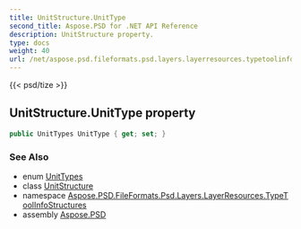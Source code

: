 ```yaml
---
title: UnitStructure.UnitType
second_title: Aspose.PSD for .NET API Reference
description: UnitStructure property. 
type: docs
weight: 40
url: /net/aspose.psd.fileformats.psd.layers.layerresources.typetoolinfostructures/unitstructure/unittype/
---
```

{{< psd/tize >}}
## UnitStructure.UnitType property

```csharp
public UnitTypes UnitType { get; set; }
```

### See Also

* enum [UnitTypes](../../unittypes/)
* class [UnitStructure](../)
* namespace [Aspose.PSD.FileFormats.Psd.Layers.LayerResources.TypeToolInfoStructures](../../unitstructure/)
* assembly [Aspose.PSD](../../../)


